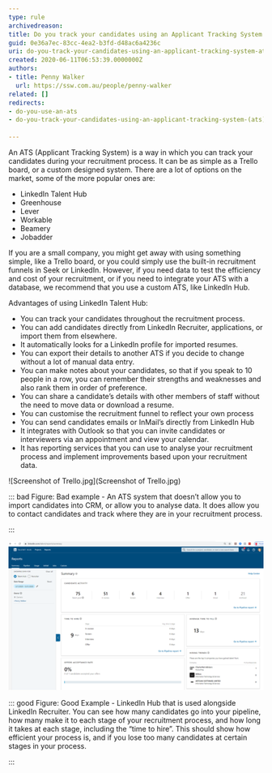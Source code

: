 ```yaml
---
type: rule
archivedreason: 
title: Do you track your candidates using an Applicant Tracking System (ATS)?
guid: 0e36a7ec-83cc-4ea2-b3fd-d48ac6a4236c
uri: do-you-track-your-candidates-using-an-applicant-tracking-system-ats
created: 2020-06-11T06:53:39.0000000Z
authors:
- title: Penny Walker
  url: https://ssw.com.au/people/penny-walker
related: []
redirects:
- do-you-use-an-ats
- do-you-track-your-candidates-using-an-applicant-tracking-system-(ats)

---
```


An ATS (Applicant Tracking System) is a way in which you can track your candidates during your recruitment process. It can be as simple as a Trello board, or a custom designed system. There are a lot of options on the market, some of the more popular ones are: 

<!--endintro-->

* LinkedIn Talent Hub
* Greenhouse
* Lever
* Workable
* Beamery
* Jobadder

If you are a small company, you might get away with using something simple, like a Trello board, or you could simply use the built-in recruitment funnels in Seek or LinkedIn. However, if you need data to test the efficiency and cost of your recruitment, or if you need to integrate your ATS with a database, we recommend that you use a custom ATS, like LinkedIn Hub.  


Advantages of using LinkedIn Talent Hub:

* You can track your candidates throughout the recruitment process.
* You can add candidates directly from LinkedIn Recruiter, applications, or import them from elsewhere.
* It automatically looks for a LinkedIn profile for imported resumes.
* You can export their details to another ATS if you decide to change without a lot of manual data entry.
* You can make notes about your candidates, so that if you speak to 10 people in a row, you can remember their strengths and weaknesses and also rank them in order of preference.
* You can share a candidate’s details with other members of staff without the need to move data or download a resume.
* You can customise the recruitment funnel to reflect your own process
* You can send candidates emails or InMail’s directly from LinkedIn Hub
* It integrates with Outlook so that you can invite candidates or interviewers via an appointment and view your calendar.
* It has reporting services that you can use to analyse your recruitment process and implement improvements based upon your recruitment data.

![Screenshot of Trello.jpg](Screenshot of Trello.jpg)

::: bad
Figure: Bad example - An ATS system that doesn’t allow you to import candidates into CRM, or allow you to analyse data. It does allow you to contact candidates and track where they are in your recruitment process.  

:::

![LinkedInHubReport1.png](LinkedInHubReport1.png)

::: good
Figure: Good Example - LinkedIn Hub that is used alongside LinkedIn Recruiter. You can see how many candidates go into your pipeline, how many make it to each stage of your recruitment process, and how long it takes at each stage, including the “time to hire”. This should show how efficient your process is, and if you lose too many candidates at certain stages in your process. 

:::
